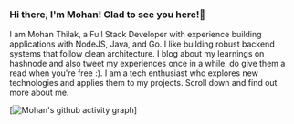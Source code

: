 ### Hi there, I'm Mohan! Glad to see you here!👋

I am Mohan Thilak, a Full Stack Developer with experience building applications with NodeJS, Java, and Go. I like building robust backend systems that follow clean architecture. I blog about my learnings on hashnode and also tweet my experiences once in a while, do give them a read when you're free :). I am a tech enthusiast who explores new technologies and applies them to my projects. Scroll down and find out more about me. 

[![Mohan's github activity graph](https://github-readme-activity-graph.vercel.app/graph?username=mohanthilak&bg_color=0f2d3d&color=1cadfb&line=1cadfb&point=1cadfb&area=true&hide_border=true)]
<!--
**mohanthilak/mohanthilak** is a ✨ _special_ ✨ repository because its `README.md` (this file) appears on your GitHub profile.

Here are some ideas to get you started:

- 🔭 I’m currently working on ...
- 🌱 I’m currently learning ...
- 👯 I’m looking to collaborate on ...
- 🤔 I’m looking for help with ...
- 💬 Ask me about ...
- 📫 How to reach me: ...
- 😄 Pronouns: ...
- ⚡ Fun fact: ...
-->
